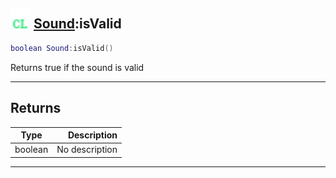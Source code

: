 ## <img src="../../.gitbook/assets/client.png" width="32" height="32" /> [Sound](../sound/README.md):isValid

```lua
boolean Sound:isValid()
```

Returns true if the sound is valid<br>

-----------------
## Returns

| Type   | Description |
| ------ | ----------: |
| boolean | No description |


--------
